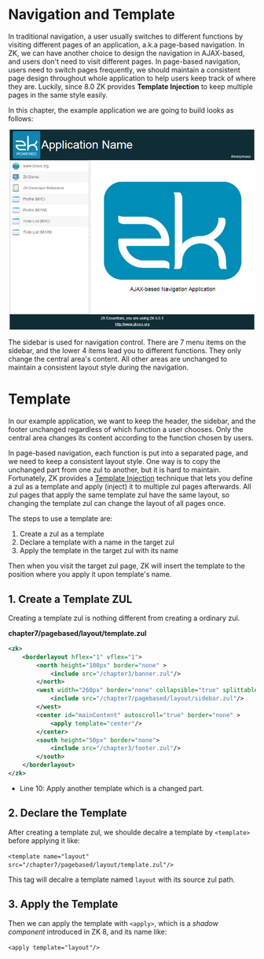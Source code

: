 # Navigation and Template

In traditional navigation, a user usually switches to different
functions by visiting different pages of an application, a.k.a
page-based navigation. In ZK, we can have another choice to design the
navigation in AJAX-based, and users don't need to visit different
pages. In page-based navigation, users need to switch pages frequently,
we should maintain a consistent page design throughout whole application
to help users keep track of where they are. Luckily, since 8.0 ZK provides **Template Injection** to keep multiple pages in the same style easily.


In this chapter, the example application we are going to build looks as follows:

![](../images/ze-ch7-ajax-based.png)

The sidebar is used for navigation control. There are 7 menu items on the sidebar, and the lower 4 items lead you to different functions. They only change the central area's content. All other areas are unchanged to maintain a consistent layout style during the navigation.


# Template

In our example application, we want to keep the header, the sidebar, and
the footer unchanged regardless of which function a user chooses. Only the central area changes its content according to the function chosen by users.

In page-based navigation, each function is put into a separated page, and we need to keep a consistent layout style. One way is to copy the unchanged part from one zul to another, but it is hard to maintain. Fortunately, ZK provides a [Template Injection]() technique that lets you define a zul as a template and apply (inject) it to multiple zul pages afterwards. All zul pages that apply the same template zul have the same layout, so changing the template zul can change the layout of all pages once.

The steps to use a template are:

1. Create a zul as a template
2. Declare a template with a name in the target zul
3. Apply the template in the target zul with its name

Then when you visit the target zul page, ZK will insert the template to the position where you apply it upon template's name.

## 1. Create a Template ZUL

Creating a template zul is nothing different from creating a ordinary zul.

**chapter7/pagebased/layout/template.zul**

```xml
<zk>
	<borderlayout hflex="1" vflex="1">
		<north height="100px" border="none" >
			<include src="/chapter3/banner.zul"/>
		</north>
		<west width="260px" border="none" collapsible="true" splittable="true" minsize="300">
			<include src="/chapter7/pagebased/layout/sidebar.zul"/>
		</west>
		<center id="mainContent" autoscroll="true" border="none" >
			<apply template="center"/>
		</center>
		<south height="50px" border="none">
			<include src="/chapter3/footer.zul"/>
		</south>
	</borderlayout>
</zk>
```

-   Line 10: Apply another template which is a changed part.


## 2. Declare the Template

After creating a template zul, we shoulde decalre a template by `<template>` before applying it like:

`<template name="layout" src="/chapter7/pagebased/layout/template.zul"/>`

This tag will decalre a template named `layout` with its source zul path.

## 3. Apply the Template

Then we can apply the template with `<apply>`, which is a *shadow component* introduced in ZK 8, and its name like:

`<apply template="layout"/>`








